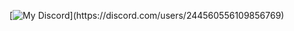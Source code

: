 [![My Discord](https://lanyard.kyrie25.me/api/244560556109856769?idleMessage=Not%20doing%20anything.%20Ping%20me%20I%20dare%20you.)](https://discord.com/users/244560556109856769)

